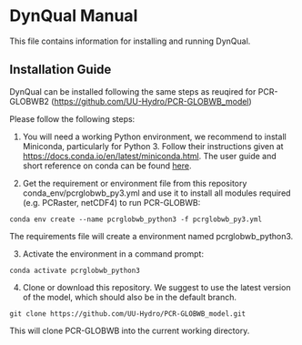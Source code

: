 # DynQual Manual 

This file contains information for installing and running DynQual.


## Installation Guide

DynQual can be installed following the same steps as reuqired for PCR-GLOBWB2 (https://github.com/UU-Hydro/PCR-GLOBWB_model)

Please follow the following steps:

1. You will need a working Python environment, we recommend to install Miniconda, particularly for Python 3. Follow their instructions given at https://docs.conda.io/en/latest/miniconda.html. The user guide and short reference on conda can be found [here](https://docs.conda.io/projects/conda/en/latest/user-guide/cheatsheet.html).

2. Get the requirement or environment file from this repository conda_env/pcrglobwb_py3.yml and use it to install all modules required (e.g. PCRaster, netCDF4) to run PCR-GLOBWB:

`conda env create --name pcrglobwb_python3 -f pcrglobwb_py3.yml`

  The requirements file will create a environment named pcrglobwb_python3.

3. Activate the environment in a command prompt:

`conda activate pcrglobwb_python3`

4. Clone or download this repository. We suggest to use the latest version of the model, which should also be in the default branch.

`git clone https://github.com/UU-Hydro/PCR-GLOBWB_model.git`

  This will clone PCR-GLOBWB into the current working directory.
